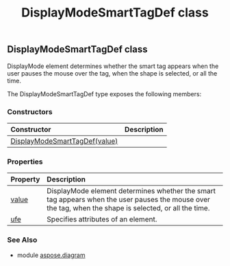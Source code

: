 ﻿---
title: DisplayModeSmartTagDef class
second_title: Aspose.Diagram for Python via .NET API References
description: 
type: docs
weight: 610
url: /python-net/aspose.diagram/displaymodesmarttagdef/
is_root: false
---

## DisplayModeSmartTagDef class

DisplayMode element determines whether the smart tag appears when the user pauses the mouse over the tag, when the shape is selected, or all the time.



The DisplayModeSmartTagDef type exposes the following members:

### Constructors
| Constructor | Description |
| :- | :- |
| [DisplayModeSmartTagDef(value)](/diagram/python-net/aspose.diagram/displaymodesmarttagdef/__init__/#DisplayModeSmartTagDefValue) |  |


### Properties
| Property | Description |
| :- | :- |
| [value](/diagram/python-net/aspose.diagram/displaymodesmarttagdef/value) | DisplayMode element determines whether the smart tag appears when the user pauses the mouse over the tag, when the shape is selected, or all the time. |
| [ufe](/diagram/python-net/aspose.diagram/displaymodesmarttagdef/ufe) | Specifies attributes of an element. |


### See Also

* module [aspose.diagram](../)
